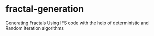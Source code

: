 # fractal-generation
Generating Fractals Using IFS code with the help of deterministic and Random Iteration algorithms

